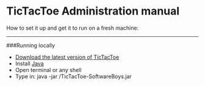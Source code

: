 # TicTacToe Administration manual

How to set it up and get it to run on a fresh machine:

***

###Running locally

* [Download the latest version of TicTacToe](https://drive.google.com/file/d/0B7fIyPSXmhkBYWI4a2Rod3VHRDg/view)
* Install [Java](http://www.oracle.com/technetwork/java/javase/downloads/index.html)
* Open terminal or any shell
* Type in: java -jar <pathOfDownloadFolder>/TicTacToe-SoftwareBoys.jar
